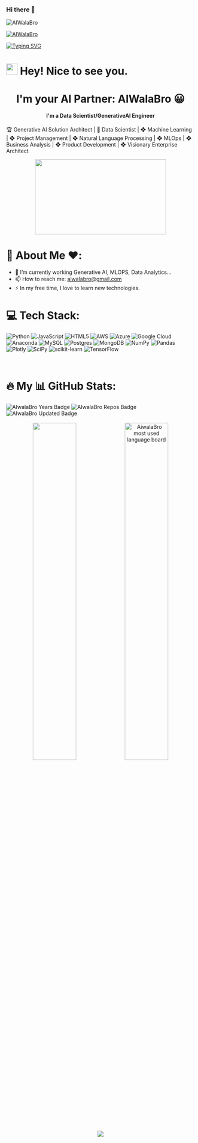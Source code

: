 ### Hi there 👋

<!--
**AIWalaBro/AIWalaBro** is a ✨ _special_ ✨ repository because its `README.md` (this file) appears on your GitHub profile.

Here are some ideas to get you started:

- 🔭 I’m currently working on ...
- 🌱 I’m currently learning ...
- 👯 I’m looking to collaborate on ...
- 🤔 I’m looking for help with ...
- 💬 Ask me about ...
- 📫 How to reach me: ...
- 😄 Pronouns: ...
- ⚡ Fun fact: ...

![](https://komarev.com/ghpvc/?username=AIWalaBro&label=PROFILE+VIEWS)
-->



<p align="left"> <img src="https://komarev.com/ghpvc/?username=AIWalaBro&label=Profile%20views&color=0e75b6&style=flat" alt="AIWalaBro" /> </p>

<p align="left"> <a href="https://github.com/ryo-ma/github-profile-trophy"><img src="https://github-profile-trophy.vercel.app/?username=AIWalaBro" alt="AIWalaBro" /></a> </p>


[![Typing SVG](https://readme-typing-svg.herokuapp.com?size=24&width=600&lines=Welcome+To+My+GitHub+Profile!+😀)](https://git.io/typing-svg)

<h1><img src="https://emojis.slackmojis.com/emojis/images/1531849430/4246/blob-sunglasses.gif?1531849430" width="30"/> Hey! Nice to see you.</h1>
<h1 align="center">I'm your AI Partner: AIWalaBro 😀</h1>
<h4 align="center">I'm a Data Scientist/GenerativeAI Engineer</h4>

🏆 Generative AI Solution Architect | 🔮 Data Scientist | ❖ Machine Learning |  ❖ Project Management | ❖ Natural Language Processing | ❖ MLOps | ❖ Business Analysis | ❖ Product Development | ❖ Visionary Enterprise Architect

<div align="center">
<img src="https://media.giphy.com/media/dWesBcTLavkZuG35MI/giphy.gif" width="350" height="200"/>
</div>


# 👋 About Me ❤️:


- 🌱 I’m currently working Generative AI, MLOPS, Data Analytics...
- 📫 How to reach me: <a href="mailto:aiwalabro@gmail.com">aiwalabro@gmail.com</a> 
- ⚡ In my free time, I love to learn new technologies.


# 💻 Tech Stack:
![Python](https://img.shields.io/badge/python-3670A0?style=for-the-badge&logo=python&logoColor=ffdd90) ![JavaScript](https://img.shields.io/badge/javascript-%23323330.svg?style=for-the-badge&logo=javascript&logoColor=%23F7DF1E) ![HTML5](https://img.shields.io/badge/html5-%23E34F26.svg?style=for-the-badge&logo=html5&logoColor=white) ![AWS](https://img.shields.io/badge/AWS-%23FF9900.svg?style=for-the-badge&logo=amazon-aws&logoColor=white) ![Azure](https://img.shields.io/badge/azure-%230072C6.svg?style=for-the-badge&logo=azure-devops&logoColor=white) ![Google Cloud](https://img.shields.io/badge/Google%20Cloud-%234285F4.svg?style=for-the-badge&logo=google-cloud&logoColor=white) ![Anaconda](https://img.shields.io/badge/Anaconda-%2344A833.svg?style=for-the-badge&logo=anaconda&logoColor=white) ![MySQL](https://img.shields.io/badge/mysql-%2300f.svg?style=for-the-badge&logo=mysql&logoColor=white) ![Postgres](https://img.shields.io/badge/postgres-%23316192.svg?style=for-the-badge&logo=postgresql&logoColor=white) ![MongoDB](https://img.shields.io/badge/MongoDB-%234ea94b.svg?style=for-the-badge&logo=mongodb&logoColor=white) ![NumPy](https://img.shields.io/badge/numpy-%23013243.svg?style=for-the-badge&logo=numpy&logoColor=white) ![Pandas](https://img.shields.io/badge/pandas-%23150458.svg?style=for-the-badge&logo=pandas&logoColor=white) ![Plotly](https://img.shields.io/badge/Plotly-%233F4F75.svg?style=for-the-badge&logo=plotly&logoColor=white) ![SciPy](https://img.shields.io/badge/SciPy-%230C55A5.svg?style=for-the-badge&logo=scipy&logoColor=%white) ![scikit-learn](https://img.shields.io/badge/scikit--learn-%23F7931E.svg?style=for-the-badge&logo=scikit-learn&logoColor=white) ![TensorFlow](https://img.shields.io/badge/TensorFlow-%23FF6F00.svg?style=for-the-badge&logo=TensorFlow&logoColor=white)

<br>





# :fire: My 📊 GitHub Stats:

<div>
  <img src="https://badges.pufler.dev/years/AIWalaBro" alt="AIwalaBro Years Badge"  /> 
  <img src="https://badges.pufler.dev/repos/AIWalaBro" alt="AIwalaBro Repos Badge"  /> 
  <img src="https://badges.pufler.dev/commits/monthly/AIWalaBro" alt="AIwalaBro Updated Badge"  /> 
   <!--Ref Link(badge):https://pufler.dev/git-badges/-->
</div>
<br>

<div align="center">
 
<img width="48%" src="https://github-readme-stats.vercel.app/api?username=AIWalaBro&show_icons=true&theme=algolia&include_all_commits=true&count_private=true"/>

<img width="48%" alt="AiwalaBro most used language board" src="https://github-readme-streak-stats.herokuapp.com/?user=AIWalaBro&theme=react&border=61dafb&hide_border=true" />
<div>
<div align = "center" style = "width: 100%; display: flex; justify-content: center; align-items: center; flex-direction: column">

<div style = "margin: 0 10px">

![](https://github-readme-stats.vercel.app/api/top-langs/?username=AIWalaBro&theme=react&hide_border=false&include_all_commits=true&count_private=true&layout=compact)
</div>
</div>








  
